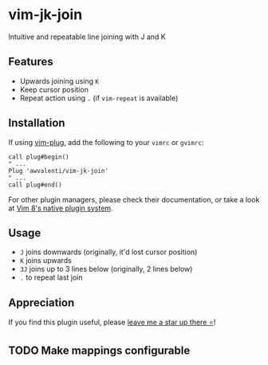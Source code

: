 # vim-jk-join
Intuitive and repeatable line joining with J and K

## Features
- Upwards joining using `K`
- Keep cursor position
- Repeat action using `.` (if `vim-repeat` is available)

## Installation
If using [vim-plug](https://github.com/junegunn/vim-plug), add the following to your `vimrc` or `gvimrc`:
```vim
call plug#begin()
" ...
Plug 'awvalenti/vim-jk-join'
" ...
call plug#end()
```

For other plugin managers, please check their documentation,
or take a look at
[Vim 8's native plugin system](https://duckduckgo.com/?t=ffab&q=vim+native+plugin+management&ia=web).

## Usage
- `J` joins downwards (originally, it'd lost cursor position)
- `K` joins upwards
- `3J` joins up to 3 lines below (originally, 2 lines below)
- `.` to repeat last join

## Appreciation
If you find this plugin useful, please [leave me a star up there ⭐](#top)!

## TODO Make mappings configurable
